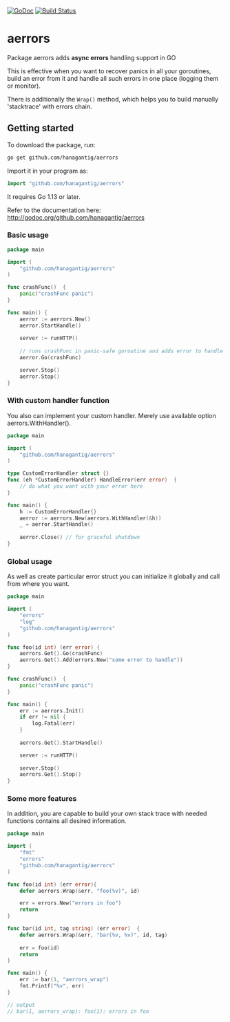 [![GoDoc](http://godoc.org/github.com/hanagantig/aerrors?status.png)](http://godoc.org/github.com/hanagantig/aerrors)
[![Build Status](https://travis-ci.org/robfig/cron.svg?branch=master)](https://travis-ci.com/hanagantig/aerrors)

# aerrors

Package aerrors adds **async errors** handling support in GO

This is effective when you want to recover panics in all your goroutines, build an error from it and handle all such errors in one place (logging them or monitor).

There is additionally the `Wrap()` method, which helps you to build manually 'stacktrace' with errors chain. 

## Getting started
To download the package, run:
```bash
go get github.com/hanagantig/aerrors
```

Import it in your program as:
```go
import "github.com/hanagantig/aerrors"
```

It requires Go 1.13 or later.

Refer to the documentation here:
http://godoc.org/github.com/hanagantig/aerrors

### Basic usage
```go
package main

import (
    "github.com/hanagantig/aerrors"
)

func crashFunc()  {
    panic("crashFunc panic")
}

func main() {
    aerror := aerrors.New()
    aerror.StartHandle()
    
    server := runHTTP()
    
    // runs crashFunc in panic-safe goroutine and adds error to handle
    aerror.Go(crashFunc)

    server.Stop()
    aerror.Stop()
}
```

### With custom handler function
You also can implement your custom handler. 
Merely use available option aerrors.WithHandler().

```go
package main

import (
    "github.com/hanagantig/aerrors"
)

type CustomErrorHandler struct {}
func (eh *CustomErrorHandler) HandleError(err error)  {
    // do what you want with your error here
}

func main() {
    h := CustomErrorHandler{}
    aerror := aerrors.New(aerrors.WithHandler(&h))
    _ = aerror.StartHandle()
    
    aerror.Close() // for graceful shutdown
}
```

### Global usage
As well as create particular error struct you can initialize it globally and call
from where you want.
```go
package main

import (
    "errors"
    "log"
    "github.com/hanagantig/aerrors"
)

func foo(id int) (err error) {
    aerrors.Get().Go(crashFunc)
    aerrors.Get().Add(errors.New("some error to handle"))
}

func crashFunc()  {
    panic("crashFunc panic")
}

func main() {
    err := aerrors.Init()
    if err != nil {
        log.Fatal(err)
    }
    
    aerrors.Get().StartHandle()

    server := runHTTP()
    
    server.Stop()
    aerrors.Get().Stop()
}
```

### Some more features
In addition, you are capable to build your own stack trace with needed functions contains all desired information.
```go
package main

import (
    "fmt"
    "errors"
    "github.com/hanagantig/aerrors"
)

func foo(id int) (err error){
    defer aerrors.Wrap(&err, "foo(%v)", id)

    err = errors.New("errors in foo")
    return
}

func bar(id int, tag string) (err error)  {
    defer aerrors.Wrap(&err, "bar(%v, %v)", id, tag)
    
    err = foo(id)
    return
}

func main() {
    err := bar(1, "aerrors_wrap")
    fmt.Printf("%v", err)   
}

// output
// bar(1, aerrors_wrap): foo(1): errors in foo
``` 